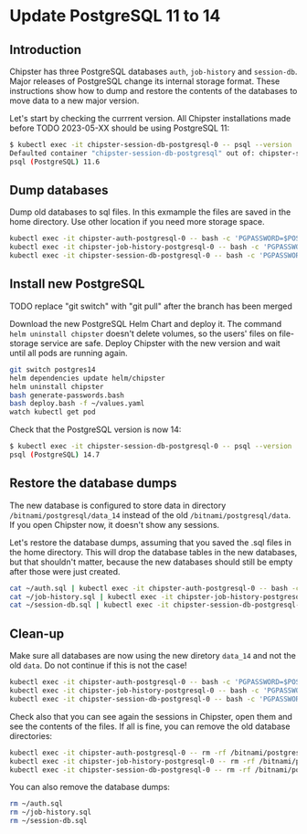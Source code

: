 # Update PostgreSQL 11 to 14
## Introduction

Chipster has three PostgreSQL databases `auth`, `job-history` and `session-db`. Major releases of PostgreSQL change its internal storage format. These instructions show how to dump and restore the contents of the databases to move data to a new major version.

Let's start by checking the currrent version. All Chipster installations made before TODO 2023-05-XX should be using PostgreSQL 11:

```bash
$ kubectl exec -it chipster-session-db-postgresql-0 -- psql --version
Defaulted container "chipster-session-db-postgresql" out of: chipster-session-db-postgresql, init-chmod-data (init)
psql (PostgreSQL) 11.6
```

## Dump databases

Dump old databases to sql files. In this exmample the files are saved in the home directory. Use other location if you need more storage space.

```bash
kubectl exec -it chipster-auth-postgresql-0 -- bash -c 'PGPASSWORD=$POSTGRES_PASSWORD pg_dump --clean -U postgres auth_db' > ~/auth.sql
kubectl exec -it chipster-job-history-postgresql-0 -- bash -c 'PGPASSWORD=$POSTGRES_PASSWORD pg_dump --clean -U postgres job_history_db' > ~/job-history.sql
kubectl exec -it chipster-session-db-postgresql-0 -- bash -c 'PGPASSWORD=$POSTGRES_PASSWORD pg_dump --clean -U postgres session_db_db' > ~/session-db.sql
```

## Install new PostgreSQL

TODO replace "git switch" with "git pull" after the branch has been merged

Download the new PostgreSQL Helm Chart and deploy it. The command `helm uninstall chipster` doesn't delete volumes, so the users' files on file-storage service are safe. Deploy Chipster with the new version and wait until all pods are running again.

```bash
git switch postgres14
helm dependencies update helm/chipster
helm uninstall chipster
bash generate-passwords.bash
bash deploy.bash -f ~/values.yaml
watch kubectl get pod
```

Check that the PostgreSQL version is now 14:

```bash
$ kubectl exec -it chipster-session-db-postgresql-0 -- psql --version
psql (PostgreSQL) 14.7
```

## Restore the database dumps

The new database is configured to store data in directory `/bitnami/postgresql/data_14` instead of the old `/bitnami/postgresql/data`. If you open Chipster now, it doesn't show any sessions. 

Let's restore the database dumps, assuming that you saved the .sql files in the home directory. This will drop the database tables in the new databases, but that shouldn't matter, because the new databases should still be empty after those were just created.

```bash
cat ~/auth.sql | kubectl exec -it chipster-auth-postgresql-0 -- bash -c 'PGPASSWORD=$POSTGRES_PASSWORD psql -U postgres auth_db'
cat ~/job-history.sql | kubectl exec -it chipster-job-history-postgresql-0 -- bash -c 'PGPASSWORD=$POSTGRES_PASSWORD psql -U postgres job_history_db'
cat ~/session-db.sql | kubectl exec -it chipster-session-db-postgresql-0 -- bash -c 'PGPASSWORD=$POSTGRES_PASSWORD psql -U postgres session_db_db'
```

## Clean-up

Make sure all databases are now using the new diretory `data_14` and not the old `data`. Do not continue if this is not the case!

```bash
kubectl exec -it chipster-auth-postgresql-0 -- bash -c 'PGPASSWORD=$POSTGRES_PASSWORD psql -U postgres auth_db -c "show data_directory"'
kubectl exec -it chipster-job-history-postgresql-0 -- bash -c 'PGPASSWORD=$POSTGRES_PASSWORD psql -U postgres job_history_db -c "show data_directory"'
kubectl exec -it chipster-session-db-postgresql-0 -- bash -c 'PGPASSWORD=$POSTGRES_PASSWORD psql -U postgres session_db_db -c "show data_directory"'
```

Check also that you can see again the sessions in Chipster, open them and see the contents of the files. If all is fine, you can remove the old database directories:

```bash
kubectl exec -it chipster-auth-postgresql-0 -- rm -rf /bitnami/postgresql/data
kubectl exec -it chipster-job-history-postgresql-0 -- rm -rf /bitnami/postgresql/data
kubectl exec -it chipster-session-db-postgresql-0 -- rm -rf /bitnami/postgresql/data
```

You can also remove the database dumps:

```bash
rm ~/auth.sql
rm ~/job-history.sql
rm ~/session-db.sql
```